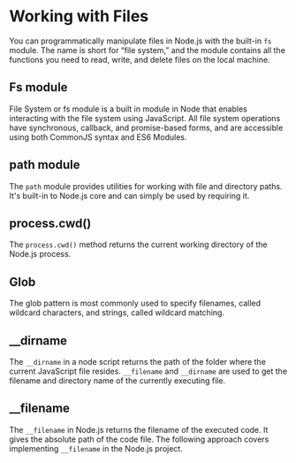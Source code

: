 # Working with Files

You can programmatically manipulate files in Node.js with the built-in `fs` module. The name is short for “file system,” and the module contains all the functions you need to read, write, and delete files on the local machine.

## Fs module

File System or fs module is a built in module in Node that enables interacting with the file system using JavaScript. All file system operations have synchronous, callback, and promise-based forms, and are accessible using both CommonJS syntax and ES6 Modules.

## path module

The `path` module provides utilities for working with file and directory paths. It's built-in to Node.js core and can simply be used by requiring it.

## process.cwd()

The `process.cwd()` method returns the current working directory of the Node.js process.

## Glob

The glob pattern is most commonly used to specify filenames, called wildcard characters, and strings, called wildcard matching.

## \_\_dirname

The `__dirname` in a node script returns the path of the folder where the current JavaScript file resides. `__filename` and `__dirname` are used to get the filename and directory name of the currently executing file.

## \_\_filename

The `__filename` in Node.js returns the filename of the executed code. It gives the absolute path of the code file. The following approach covers implementing `__filename` in the Node.js project.
